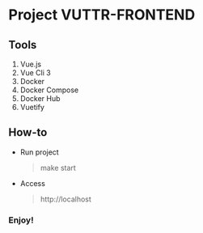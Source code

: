# Project VUTTR-FRONTEND

## Tools

1. Vue.js
2. Vue Cli 3
3. Docker
4. Docker Compose
5. Docker Hub
6. Vuetify

## How-to

* Run project
  > make start

* Access
  > http://localhost

 
### Enjoy!
